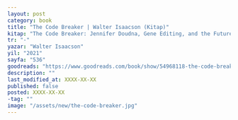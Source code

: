 ```yaml
---
layout: post
category: book
title: "The Code Breaker | Walter Isaacson (Kitap)"
kitap: "The Code Breaker: Jennifer Doudna, Gene Editing, and the Future of the Human Race"
tr: "-"
yazar: "Walter Isaacson"
yil: "2021"
sayfa: "536"
goodreads: "https://www.goodreads.com/book/show/54968118-the-code-breaker"
description: ""
last_modified_at: XXXX-XX-XX
published: false
posted: XXXX-XX-XX
-tag: ""
image: "/assets/new/the-code-breaker.jpg"
---
```



  
